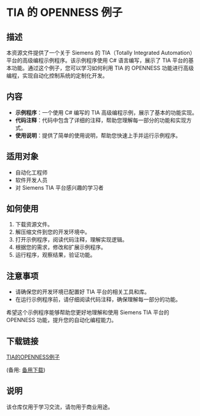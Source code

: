 # TIA 的 OPENNESS 例子

## 描述

本资源文件提供了一个关于 Siemens 的 TIA（Totally Integrated Automation）平台的高级编程示例程序。该示例程序使用 C# 语言编写，展示了 TIA 平台的基本功能。通过这个例子，您可以学习如何利用 TIA 的 OPENNESS 功能进行高级编程，实现自动化控制系统的定制化开发。

## 内容

- **示例程序**：一个使用 C# 编写的 TIA 高级编程示例，展示了基本的功能实现。
- **代码注释**：代码中包含了详细的注释，帮助您理解每一部分的功能和实现方式。
- **使用说明**：提供了简单的使用说明，帮助您快速上手并运行示例程序。

## 适用对象

- 自动化工程师
- 软件开发人员
- 对 Siemens TIA 平台感兴趣的学习者

## 如何使用

1. 下载资源文件。
2. 解压缩文件到您的开发环境中。
3. 打开示例程序，阅读代码注释，理解实现逻辑。
4. 根据您的需求，修改和扩展示例程序。
5. 运行程序，观察结果，验证功能。

## 注意事项

- 请确保您的开发环境已配置好 TIA 平台的相关工具和库。
- 在运行示例程序前，请仔细阅读代码注释，确保理解每一部分的功能。

希望这个示例程序能够帮助您更好地理解和使用 Siemens TIA 平台的 OPENNESS 功能，提升您的自动化编程能力。

## 下载链接
[TIA的OPENNESS例子](https://pan.quark.cn/s/a6af5cae9a8d) 

(备用: [备用下载](https://pan.baidu.com/s/1-4AiUAxJMqqZsKYiwV7NWg?pwd=1234))

## 说明

该仓库仅用于学习交流，请勿用于商业用途。
